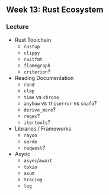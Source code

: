 ## Week 13: Rust Ecosystem

### Lecture

- Rust Toolchain
    - `rustup`
    - `clippy`
    - `rustfmt`
    - `flamegraph`
    - `criterion`?
- Reading Documentation
    - `rand`
    - `clap`
    - `time` vs `chrono`
    - `anyhow` vs `thiserror` vs `snafu`?
    - `derive_more`?
    - `regex`?
    - `itertools`?
- Libraries / Frameworks
    - `rayon`
    - `serde`
    - `reqwest`?
- Async
    - `async`/`await`
    - `tokio`
    - `axum`
    - `tracing`
    - `log`
